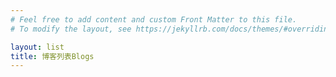 ```yaml
---
# Feel free to add content and custom Front Matter to this file.
# To modify the layout, see https://jekyllrb.com/docs/themes/#overriding-theme-defaults

layout: list 
title: 博客列表Blogs
---
```

